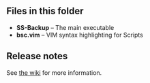 Files in this folder
--------------------

- **SS-Backup** &ndash; The main executable
- **bsc.vim**   &ndash; VIM syntax highlighting for Scripts

Release notes
-------------

See [the wiki](Wiki.md) for more information.

